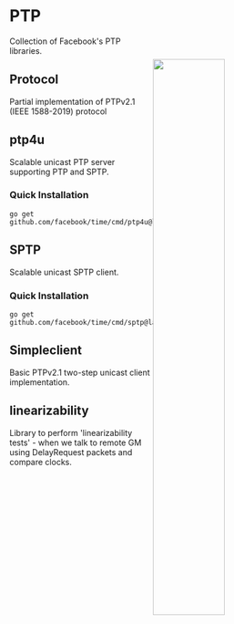 # PTP

<img width="50%"
align="right"
style="display: block; margin:40px auto;"
src="https://engineering.fb.com/wp-content/uploads/2024/02/SPTP_image2.jpg"/>

Collection of Facebook's PTP libraries.

## Protocol
Partial implementation of PTPv2.1 (IEEE 1588-2019) protocol

## ptp4u
Scalable unicast PTP server supporting PTP and SPTP.

### Quick Installation
```console
go get github.com/facebook/time/cmd/ptp4u@latest
```

## SPTP
Scalable unicast SPTP client.

### Quick Installation
```console
go get github.com/facebook/time/cmd/sptp@latest
```

## Simpleclient
Basic PTPv2.1 two-step unicast client implementation.

## linearizability
Library to perform 'linearizability tests' - when we talk to remote GM using DelayRequest packets and compare clocks.
